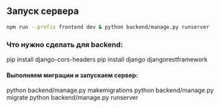 ## Запуск сервера

```zsh
npm run --prefix frontend dev & python backend/manage.py runserver
```
### Что нужно сделать для backend:

  pip install django-cors-headers
  pip install django djangorestframework

#### Выполняем миграции и запускаем сервер:

  python backend/manage.py makemigrations
  python backend/manage.py migrate
  python backend/manage.py runserver
